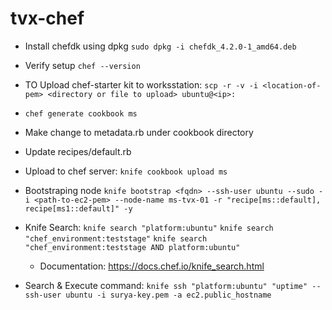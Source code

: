 # tvx-chef


- Install chefdk using dpkg `sudo dpkg -i chefdk_4.2.0-1_amd64.deb`
- Verify setup `chef --version`
- TO Upload chef-starter kit to worksstation: `scp -r -v -i <location-of-pem> <directory or file to upload> ubuntu@<ip>:`

- `chef generate cookbook ms`
- Make change to metadata.rb under cookbook directory
- Update recipes/default.rb
- Upload to chef server: `knife cookbook upload ms`
- Bootstraping node `knife bootstrap <fqdn> --ssh-user ubuntu --sudo -i <path-to-ec2-pem> --node-name ms-tvx-01 -r "recipe[ms::default], recipe[ms1::default]" -y`
- Knife Search: `knife search "platform:ubuntu"` `knife search "chef_environment:teststage"` `knife search "chef_environment:teststage AND platform:ubuntu"`
  - Documentation: https://docs.chef.io/knife_search.html
- Search & Execute command: `knife ssh "platform:ubuntu" "uptime" --ssh-user ubuntu -i surya-key.pem -a ec2.public_hostname`
